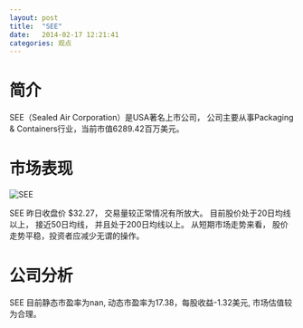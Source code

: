 ```yaml
---
layout: post
title:  "SEE"
date:   2014-02-17 12:21:41
categories: 观点
---
```


# 简介
SEE（Sealed Air Corporation）是USA著名上市公司，
公司主要从事Packaging & Containers行业，当前市值6289.42百万美元。

# 市场表现

![SEE](http://finviz.com/chart.ashx?t=SEE&ty=c&ta=1&p=d&s=l)

SEE 昨日收盘价 $32.27，
交易量较正常情况有所放大。
目前股价处于20日均线以上，
接近50日均线，
并且处于200日均线以上。
从短期市场走势来看，
股价走势平稳，投资者应减少无谓的操作。

# 公司分析
SEE 目前静态市盈率为nan, 动态市盈率为17.38，每股收益-1.32美元,
市场估值较为合理。
